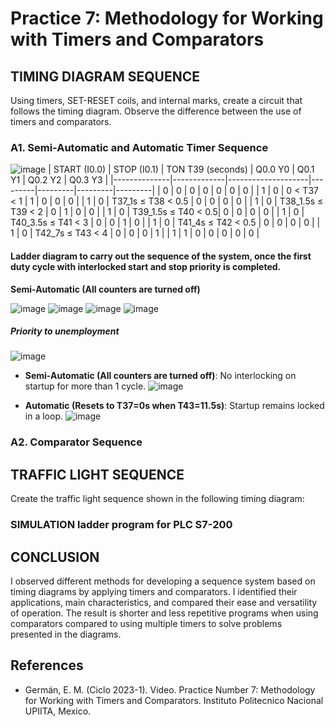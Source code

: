 # Practice 7: Methodology for Working with Timers and Comparators

## TIMING DIAGRAM SEQUENCE
Using timers, SET-RESET coils, and internal marks, create a circuit that follows the timing diagram. Observe the difference between the use of timers and comparators.

### A1. Semi-Automatic and Automatic Timer Sequence
![image](https://github.com/JoseEmmanuelVG/IndustrialAutomation/assets/89156254/2157fcd2-a191-4501-8638-50632e5a4f6f)
| START (I0.0) | STOP (I0.1) | TON T39 (seconds) | Q0.0 Y0 | Q0.1 Y1 | Q0.2 Y2 | Q0.3 Y3 |
|--------------|-------------|--------------------|---------|---------|---------|---------|
| 0            | 0           | 0                  | 0       | 0       | 0       | 0       |
| 1            | 0           | 0 < T37 < 1        | 1       | 0       | 0       | 0       |
| 1            | 0           | T37_1s ≤ T38 < 0.5 | 0       | 0       | 0       | 0       |
| 1            | 0           | T38_1.5s ≤ T39 < 2  | 0       | 1       | 0       | 0       |
| 1            | 0           | T39_1.5s ≤ T40 < 0.5| 0       | 0       | 0       | 0       |
| 1            | 0           | T40_3.5s ≤ T41 < 3  | 0       | 0       | 1       | 0       |
| 1            | 0           | T41_4s ≤ T42 < 0.5  | 0       | 0       | 0       | 0       |
| 1            | 0           | T42_7s ≤ T43 < 4   | 0       | 0       | 0       | 1       |
| 1            | 1           | 0                  | 0       | 0       | 0       | 0       |

#### Ladder diagram to carry out the sequence of the system, once the first duty cycle with interlocked start and stop priority is completed. 

**Semi-Automatic (All counters are turned off)**

![image](https://github.com/JoseEmmanuelVG/IndustrialAutomation/assets/89156254/ab40d3f2-932b-4e66-8c15-6c002822bc09)
![image](https://github.com/JoseEmmanuelVG/IndustrialAutomation/assets/89156254/f2ae5c59-980c-4bdb-b184-365c9a6da573)
![image](https://github.com/JoseEmmanuelVG/IndustrialAutomation/assets/89156254/e35c29ff-2772-4f6c-86dc-30b3d855a412)
![image](https://github.com/JoseEmmanuelVG/IndustrialAutomation/assets/89156254/c6a12a7d-1b05-43d6-bd2b-1c2d92f44fb1)

##### Priority to unemployment
![image](https://github.com/JoseEmmanuelVG/IndustrialAutomation/assets/89156254/ae95f5fc-8e7e-4cd8-b20f-0d20e73dfc93)

- **Semi-Automatic (All counters are turned off)**: No interlocking on startup for more than 1 cycle.
![image](https://github.com/JoseEmmanuelVG/IndustrialAutomation/assets/89156254/a1fdc604-04ed-4b29-97d5-967656f914b0)

- **Automatic (Resets to T37=0s when T43=11.5s)**: Startup remains locked in a loop.
![image](https://github.com/JoseEmmanuelVG/IndustrialAutomation/assets/89156254/dbd9d7c3-6587-493c-a9c4-316c548ef259)

### A2. Comparator Sequence

## TRAFFIC LIGHT SEQUENCE
Create the traffic light sequence shown in the following timing diagram:

### SIMULATION ladder program for PLC S7-200

## CONCLUSION

I observed different methods for developing a sequence system based on timing diagrams by applying timers and comparators. I identified their applications, main characteristics, and compared their ease and versatility of operation. The result is shorter and less repetitive programs when using comparators compared to using multiple timers to solve problems presented in the diagrams.

## References
- Germán, E. M. (Ciclo 2023-1). Video. Practice Number 7: Methodology for Working with Timers and Comparators. Instituto Politecnico Nacional UPIITA, Mexico.
